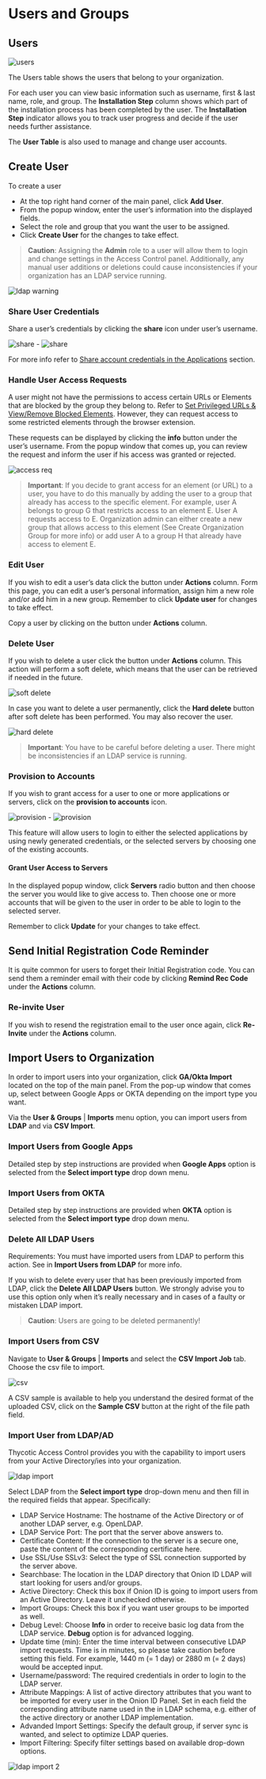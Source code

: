 [title]: # (Users & Groups)
[tags]: # (thycotic access control)
[priority]: # (5)
# Users and Groups

## Users

![users](images/users.png "Users table")

The Users table shows the users that belong to your organization.

For each user you can view basic information such as username, first & last name, role, and group. The __Installation Step__ column shows which part of the installation process has been completed by the user. The __Installation Step__ indicator allows you to track user progress and decide if the user needs further assistance.

The __User Table__ is also used to manage and change user accounts.

## Create User
To create a user

* At the top right hand corner of the main panel, click __Add User__.
* From the popup window, enter the user’s information into the displayed fields.
* Select the role and group that you want the user to be assigned.
* Click __Create User__ for the changes to take effect.

>**Caution**: Assigning the __Admin__ role to a user will allow them to login and change settings in the Access Control panel. Additionally, any manual user additions or deletions could cause inconsistencies if your organization has an LDAP service running.

![ldap warning](images/ldap-warning.png "LDAP inconsistency warning for manual user maintenance")

### Share User Credentials

Share a user’s credentials by clicking the __share__ icon under user’s username.

![share](images/share-user.png "Share user icon") - ![share](images/share-user-2.png "Share modal")

For more info refer to [Share account credentials in the Applications](../applications/cfg.md#share_account_credentials) section.

### Handle User Access Requests

A user might not have the permissions to access certain URLs or Elements that are blocked by the group they belong to. Refer to [Set Privileged URLs & View/Remove Blocked Elements](../applications/cfg.md#set_privileged_urls). However, they can request access to some restricted elements through the browser extension.

These requests can be displayed by clicking the __info__ button under the user’s username. From the popup window that comes up, you can review the request and inform the user if his access was granted or rejected.

![access req](images/access-req.png "User access requests")

>**Important**: If you decide to grant access for an element (or URL) to a user, you have to do this manually by adding the user to a group that already has access to the specific element. For example, user A belongs to group G that restricts access to an element E. User A requests access to E. Organization admin can either create a new group that allows access to this element (See Create Organization Group for more info) or add user A to a group H that already have access to element E. 

### Edit User

If you wish to edit a user’s data click the button under __Actions__ column. Form this page, you can edit a user’s personal information, assign him a new role and/or add him in a new group. Remember to click __Update user__ for changes to take effect.

Copy a user by clicking on the   button under __Actions__ column.

### Delete User

If you wish to delete a user click the  button under __Actions__ column. This action will perform a soft delete, which means that the user can be retrieved if needed in the future.

![soft delete](images/soft-del.png "Soft deleted user")

In case you want to delete a user permanently, click the __Hard delete__ button after soft delete has been performed. You may also recover the user.

![hard delete](images/hard-del.png "Recover or hard delete a user")

>**Important**: You have to be careful before deleting a user. There might be inconsistencies if an LDAP service is running.

### Provision to Accounts

If you wish to grant access for a user to one or more applications or servers, click on the __provision to accounts__ icon.

![provision](images/prov-to-accts-1.png "Provision to accounts icon") - ![provision](images/prov-to-accts.png "Provision to accounts modal")

This feature will allow users to login to either the selected applications by using newly generated credentials, or the selected servers by choosing one of the existing accounts.

#### Grant User Access to Servers

In the displayed popup window, click __Servers__ radio button and then choose the server you would like to give access to. Then choose one or more accounts that will be given to the user in order to be able to login to the selected server.
<!--
![TODO](images/prov-acct-servers.png "Provision to accounts - Servers") -->

Remember to click __Update__ for your changes to take effect.

<!-- #### Grant User Access to Application

In the displayed popup window, click __Applications__ radio button and then choose one or more applications in which you would like the user to be able to login.

![TODO](images/prov-acct-apps.png "Provision to accounts - Applications") 

The request will be handled by Onion ID Admins and your user will then have access to the selected apps. -->

## Send Initial Registration Code Reminder

It is quite common for users to forget their Initial Registration code. You can send them a reminder email with their code by clicking __Remind Rec Code__ under the __Actions__ column.

### Re-invite User

If you wish to resend the registration email to the user once again, click __Re-Invite__ under the __Actions__ column.

## Import Users to Organization

In order to import users into your organization, click __GA/Okta Import__ located on the top of the main panel. From the pop-up window that comes up, select between Google Apps or OKTA depending on the import type you want.

Via the __User & Groups__ | __Imports__ menu option, you can import users from __LDAP__ and via __CSV Import__.

### Import Users from Google Apps

Detailed step by step instructions are provided when __Google Apps__ option is selected from the __Select import type__ drop down menu.

### Import Users from OKTA

Detailed step by step instructions are provided when __ΟΚΤΑ__ option is selected from the __Select import type__ drop down menu.

### Delete All LDAP Users

Requirements: You must have imported users from LDAP to perform this action. See in __Import Users from LDAP__ for more info.

If you wish to delete every user that has been previously imported from LDAP, click the __Delete All LDAP Users__ button. We strongly advise you to use this option only when it’s really necessary and in cases of a faulty or mistaken LDAP import.

>**Caution**: Users are going to be deleted permanently!

### Import Users from CSV

Navigate to __User & Groups__ | __Imports__ and select the __CSV Import Job__ tab. Choose the csv file to import. 

![csv](images/csv.png "CSV import")

A CSV sample is available to help you understand the desired format of the uploaded CSV, click on the __Sample CSV__ button at the right of the file path field.

### Import User from LDAP/AD

Thycotic Access Control provides you with the capability to import users from your Active Directory/ies into your organization.

![ldap import](images/ldap.png "LDAP import")

Select LDAP from the __Select import type__ drop-down menu and then fill in the required fields that appear. Specifically: 

* LDAP Service Hostname: The hostname of the Active Directory or of another LDAP server, e.g. OpenLDAP.
* LDAP Service Port: The port that the server above answers to.
* Certificate Content: If the connection to the server is a secure one, paste the content of the corresponding certificate here.
* Use SSL/Use SSLv3: Select the type of SSL connection supported by the server above.
* Searchbase: The location in the LDAP directory that Onion ID LDAP will start looking for users and/or groups.
* Active Directory: Check this box if Onion ID is going to import users from an Active Directory. Leave it unchecked otherwise.
* Import Groups: Check this box if you want user groups to be imported as well.
* Debug Level: Choose __Info__ in order to receive basic log data from the LDAP service. __Debug__ option is for advanced logging.
* Update time (min): Enter the time interval between consecutive LDAP import requests. Time is in minutes, so please take caution before setting this field. For example, 1440 m (= 1 day) or 2880 m (= 2 days) would be accepted input.
* Username/password: The required credentials in order to login to the LDAP server.
* Attribute Mappings: A list of active directory attributes that you want to be imported for every user in the Onion ID Panel. Set in each field the corresponding attribute name used in the in LDAP schema, e.g. either of the active directory or another LDAP implementation.
* Advanded Import Settings: Specify the default group, if server sync is wanted, and select to optimize LDAP queries.
* Import Filtering: Specify filter settings based on available drop-down options.

![ldap import 2](images/ldap-2.png "LDAP import mappings and settings")
